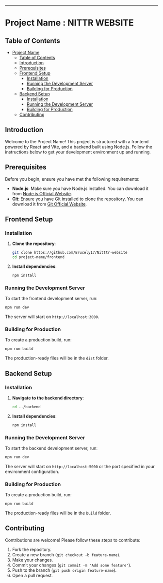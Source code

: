 ---

# Project Name : NITTR WEBSITE

## Table of Contents

- [Project Name](#project-name)
  - [Table of Contents](#table-of-contents)
  - [Introduction](#introduction)
  - [Prerequisites](#prerequisites)
  - [Frontend Setup](#frontend-setup)
    - [Installation](#installation)
    - [Running the Development Server](#running-the-development-server)
    - [Building for Production](#building-for-production)
  - [Backend Setup](#backend-setup)
    - [Installation](#installation-1)
    - [Running the Development Server](#running-the-development-server-1)
    - [Building for Production](#building-for-production-1)
  - [Contributing](#contributing)


## Introduction

Welcome to the Project Name! This project is structured with a frontend powered by React and Vite, and a backend built using Node.js. Follow the instructions below to get your development environment up and running.

## Prerequisites

Before you begin, ensure you have met the following requirements:

- **Node.js**: Make sure you have Node.js installed. You can download it from [Node.js Official Website](https://nodejs.org/).
- **Git**: Ensure you have Git installed to clone the repository. You can download it from [Git Official Website](https://git-scm.com/).

## Frontend Setup

### Installation

1. **Clone the repository**:
   ```bash
   git clone https://github.com/Brucely17/Nitttr-website
   cd project-name/frontend
   ```

2. **Install dependencies**:
   ```bash
   npm install
   ```

### Running the Development Server

To start the frontend development server, run:
```bash
npm run dev
```
The server will start on `http://localhost:3000`.

### Building for Production

To create a production build, run:
```bash
npm run build
```
The production-ready files will be in the `dist` folder.

## Backend Setup

### Installation

1. **Navigate to the backend directory**:
   ```bash
   cd ../backend
   ```

2. **Install dependencies**:
   ```bash
   npm install
   ```

### Running the Development Server

To start the backend development server, run:
```bash
npm run dev
```
The server will start on `http://localhost:5000` or the port specified in your environment configuration.

### Building for Production

To create a production build, run:
```bash
npm run build
```
The production-ready files will be in the `build` folder.

## Contributing

Contributions are welcome! Please follow these steps to contribute:

1. Fork the repository.
2. Create a new branch (`git checkout -b feature-name`).
3. Make your changes.
4. Commit your changes (`git commit -m 'Add some feature'`).
5. Push to the branch (`git push origin feature-name`).
6. Open a pull request.


